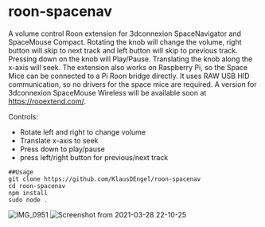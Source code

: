 # roon-spacenav
A volume control Roon extension for 3dconnexion SpaceNavigator and SpaceMouse Compact. Rotating the knob will change the volume, right button will skip to next track and left button will skip to previous track. Pressing down on the knob will Play/Pause. Translating the knob along the x-axis will seek. The extension also works on Raspberry Pi, so the Space Mice can be connected to a Pi Roon bridge directly. It uses RAW USB HID communication, so no drivers for the space mice are required.
A version for 3dconnexion SpaceMouse Wireless will be available soon at https://rooextend.com/.

Controls:
- Rotate left and right to change volume
- Translate x-axis to seek
- Press down to play/pause
- press left/right button for previous/next track 

```
##Usage
git clone https://github.com/KlausDEngel/roon-spacenav
cd roon-spacenav
npm install
sudo node .
```

![IMG_0951](https://user-images.githubusercontent.com/81231318/112766515-84fe4700-9012-11eb-8191-0868e71a81c6.jpg)
![Screenshot from 2021-03-28 22-10-25](https://user-images.githubusercontent.com/81231318/112766548-95162680-9012-11eb-9651-d4067045e072.png)
